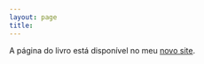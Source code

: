 ```yaml
---
layout: page
title:
---
```



A página do livro está disponível no meu [novo site](https://www.msperlin.com/blog/books/02-padfer-pt/).
